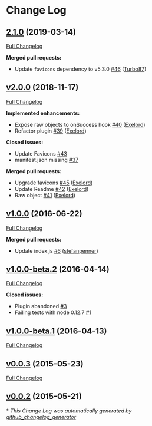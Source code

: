 # Change Log

## [2.1.0](https://github.com/davewasmer/broccoli-favicon/tree/2.1.0) (2019-03-14)
[Full Changelog](https://github.com/davewasmer/broccoli-favicon/compare/v2.0.0...2.1.0)

**Merged pull requests:**

- Update `favicons` dependency to v5.3.0 [\#46](https://github.com/davewasmer/broccoli-favicon/pull/46) ([Turbo87](https://github.com/Turbo87))

## [v2.0.0](https://github.com/davewasmer/broccoli-favicon/tree/v2.0.0) (2018-11-17)
[Full Changelog](https://github.com/davewasmer/broccoli-favicon/compare/v1.0.0...v2.0.0)

**Implemented enhancements:**

- Expose raw objects to onSuccess hook [\#40](https://github.com/davewasmer/broccoli-favicon/pull/40) ([Exelord](https://github.com/Exelord))
- Refactor plugin [\#39](https://github.com/davewasmer/broccoli-favicon/pull/39) ([Exelord](https://github.com/Exelord))

**Closed issues:**

- Update Favicons [\#43](https://github.com/davewasmer/broccoli-favicon/issues/43)
- manifest.json missing [\#37](https://github.com/davewasmer/broccoli-favicon/issues/37)

**Merged pull requests:**

- Upgrade favicons [\#45](https://github.com/davewasmer/broccoli-favicon/pull/45) ([Exelord](https://github.com/Exelord))
- Update Readme [\#42](https://github.com/davewasmer/broccoli-favicon/pull/42) ([Exelord](https://github.com/Exelord))
- Raw object [\#41](https://github.com/davewasmer/broccoli-favicon/pull/41) ([Exelord](https://github.com/Exelord))

## [v1.0.0](https://github.com/davewasmer/broccoli-favicon/tree/v1.0.0) (2016-06-22)
[Full Changelog](https://github.com/davewasmer/broccoli-favicon/compare/v1.0.0-beta.2...v1.0.0)

**Merged pull requests:**

- Update index.js [\#6](https://github.com/davewasmer/broccoli-favicon/pull/6) ([stefanpenner](https://github.com/stefanpenner))

## [v1.0.0-beta.2](https://github.com/davewasmer/broccoli-favicon/tree/v1.0.0-beta.2) (2016-04-14)
[Full Changelog](https://github.com/davewasmer/broccoli-favicon/compare/v1.0.0-beta.1...v1.0.0-beta.2)

**Closed issues:**

- Plugin abandoned [\#3](https://github.com/davewasmer/broccoli-favicon/issues/3)
- Failing tests with node 0.12.7 [\#1](https://github.com/davewasmer/broccoli-favicon/issues/1)

## [v1.0.0-beta.1](https://github.com/davewasmer/broccoli-favicon/tree/v1.0.0-beta.1) (2016-04-13)
[Full Changelog](https://github.com/davewasmer/broccoli-favicon/compare/v0.0.3...v1.0.0-beta.1)

## [v0.0.3](https://github.com/davewasmer/broccoli-favicon/tree/v0.0.3) (2015-05-23)
[Full Changelog](https://github.com/davewasmer/broccoli-favicon/compare/v0.0.2...v0.0.3)

## [v0.0.2](https://github.com/davewasmer/broccoli-favicon/tree/v0.0.2) (2015-05-21)


\* *This Change Log was automatically generated by [github_changelog_generator](https://github.com/skywinder/Github-Changelog-Generator)*